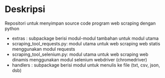 # Deskripsi
Repositori untuk menyimpan source code program web scraping dengan python
+ extras : subpackage berisi modul-modul tambahan untuk modul utama
+ scraping_tool_requests.py: modul utama untuk web scraping web statis menggunakan modul requests
+ scraping_tool_selenium.py: modul utama untuk web scraping web dinamis menggunakan modul selenium webdriver (chromedriver)
+ handlers : subpackage berisi modul untuk menulis ke file (txt, csv, json, dsb)
